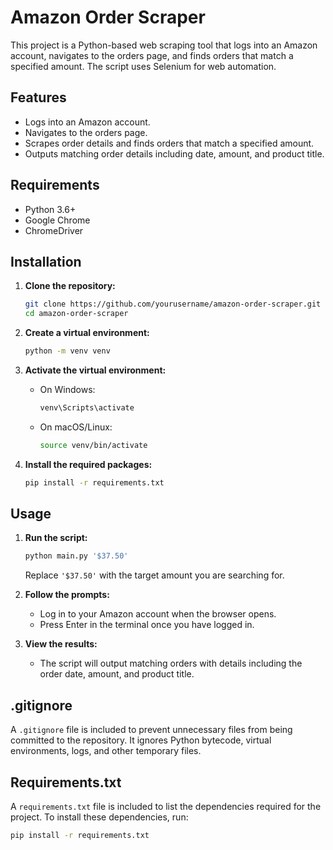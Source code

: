 # Amazon Order Scraper

This project is a Python-based web scraping tool that logs into an Amazon account, navigates to the orders page, and finds orders that match a specified amount. The script uses Selenium for web automation.

## Features

- Logs into an Amazon account.
- Navigates to the orders page.
- Scrapes order details and finds orders that match a specified amount.
- Outputs matching order details including date, amount, and product title.

## Requirements

- Python 3.6+
- Google Chrome
- ChromeDriver

## Installation

1. **Clone the repository:**

    ```sh
    git clone https://github.com/yourusername/amazon-order-scraper.git
    cd amazon-order-scraper
    ```

2. **Create a virtual environment:**

    ```sh
    python -m venv venv
    ```

3. **Activate the virtual environment:**

    - On Windows:

        ```sh
        venv\Scripts\activate
        ```

    - On macOS/Linux:

        ```sh
        source venv/bin/activate
        ```

4. **Install the required packages:**

    ```sh
    pip install -r requirements.txt
    ```

## Usage

1. **Run the script:**

    ```sh
    python main.py '$37.50'
    ```

    Replace `'$37.50'` with the target amount you are searching for.

2. **Follow the prompts:**

    - Log in to your Amazon account when the browser opens.
    - Press Enter in the terminal once you have logged in.

3. **View the results:**

    - The script will output matching orders with details including the order date, amount, and product title.

## .gitignore

A `.gitignore` file is included to prevent unnecessary files from being committed to the repository. It ignores Python bytecode, virtual environments, logs, and other temporary files.

## Requirements.txt

A `requirements.txt` file is included to list the dependencies required for the project. To install these dependencies, run:

```sh
pip install -r requirements.txt
